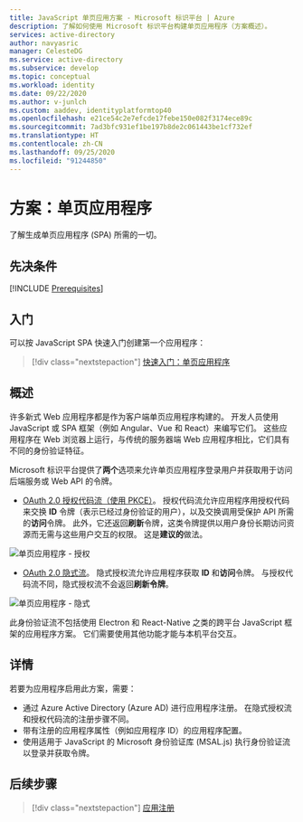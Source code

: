```yaml
---
title: JavaScript 单页应用方案 - Microsoft 标识平台 | Azure
description: 了解如何使用 Microsoft 标识平台构建单页应用程序（方案概述）。
services: active-directory
author: navyasric
manager: CelesteDG
ms.service: active-directory
ms.subservice: develop
ms.topic: conceptual
ms.workload: identity
ms.date: 09/22/2020
ms.author: v-junlch
ms.custom: aaddev, identityplatformtop40
ms.openlocfilehash: e21ce54c2e7efcde17febe150e082f3174ece89c
ms.sourcegitcommit: 7ad3bfc931ef1be197b8de2c061443be1cf732ef
ms.translationtype: HT
ms.contentlocale: zh-CN
ms.lasthandoff: 09/25/2020
ms.locfileid: "91244850"
---
```

# <a name="scenario-single-page-application"></a>方案：单页应用程序

了解生成单页应用程序 (SPA) 所需的一切。

## <a name="prerequisites"></a>先决条件

[!INCLUDE [Prerequisites](../../../includes/active-directory-develop-scenarios-prerequisites.md)]

## <a name="getting-started"></a>入门

可以按 JavaScript SPA 快速入门创建第一个应用程序：

> [!div class="nextstepaction"]
> [快速入门：单页应用程序](./quickstart-v2-javascript.md)

## <a name="overview"></a>概述

许多新式 Web 应用程序都是作为客户端单页应用程序构建的。 开发人员使用 JavaScript 或 SPA 框架（例如 Angular、Vue 和 React）来编写它们。 这些应用程序在 Web 浏览器上运行，与传统的服务器端 Web 应用程序相比，它们具有不同的身份验证特征。 

Microsoft 标识平台提供了**两个**选项来允许单页应用程序登录用户并获取用于访问后端服务或 Web API 的令牌。

- [OAuth 2.0 授权代码流（使用 PKCE）](./v2-oauth2-auth-code-flow.md)。 授权代码流允许应用程序用授权代码来交换 **ID** 令牌（表示已经过身份验证的用户），以及交换调用受保护 API 所需的**访问**令牌。 此外，它还返回**刷新**令牌，这类令牌提供以用户身份长期访问资源而无需与这些用户交互的权限。 这是**建议的**做法。

![单页应用程序 - 授权](./media/scenarios/spa-app-auth.svg)

- [OAuth 2.0 隐式流](./v2-oauth2-implicit-grant-flow.md)。 隐式授权流允许应用程序获取 **ID** 和**访问**令牌。 与授权代码流不同，隐式授权流不会返回**刷新令牌**。

![单页应用程序 - 隐式](./media/scenarios/spa-app.svg)

此身份验证流不包括使用 Electron 和 React-Native 之类的跨平台 JavaScript 框架的应用程序方案。 它们需要使用其他功能才能与本机平台交互。

## <a name="specifics"></a>详情

若要为应用程序启用此方案，需要：

* 通过 Azure Active Directory (Azure AD) 进行应用程序注册。 在隐式授权流和授权代码流的注册步骤不同。
* 带有注册的应用程序属性（例如应用程序 ID）的应用程序配置。
* 使用适用于 JavaScript 的 Microsoft 身份验证库 (MSAL.js) 执行身份验证流以登录并获取令牌。

## <a name="next-steps"></a>后续步骤

> [!div class="nextstepaction"]
> [应用注册](scenario-spa-app-registration.md)

